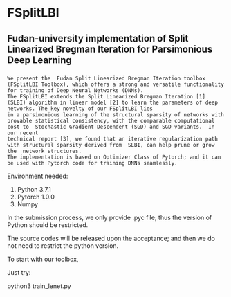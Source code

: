 # FSplitLBI
## Fudan-university implementation of Split Linearized Bregman Iteration for Parsimonious Deep Learning

###
    We present the  Fudan Split Linearized Bregman Iteration toolbox (FSplitLBI Toolbox), which offers a strong and versatile functionality for training of Deep Neural Networks (DNNs). 
    The FSplitLBI extends the Split Linearized Bregman Iteration [1] (SLBI) algorithm in linear model [2] to learn the parameters of deep networks. The key novelty of our FSplitLBI lies 
    in a parsimonious learning of the structural sparsity of networks with provable statistical consistency, with the comparable computational cost to  Stochastic Gradient Descendent (SGD) and SGD variants.  In our recent 
    technical report [3], we found that an iterative regularization path with structural sparsity derived from  SLBI, can help prune or grow the  network structures.
    The implementation is based on Optimizer Class of Pytorch; and it can be used with Pytorch code for training DNNs seamlessly.


Environment needed:
1. Python 3.7.1
2. Pytorch 1.0.0
3. Numpy

In the submission process,  we only provide .pyc file; thus  the version of Python should be restricted.

The source codes will be released upon the acceptance; and then we do not need to restrict the python version.

To start with our toolbox, 

Just try:

python3 train_lenet.py
